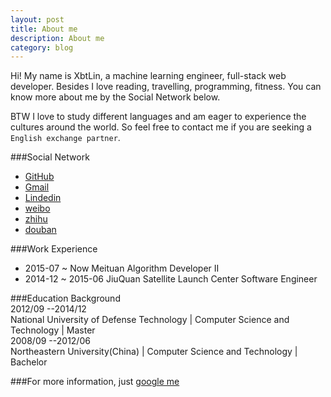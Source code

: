 ```yaml
---
layout: post
title: About me
description: About me
category: blog
---
```


Hi! My name is XbtLin, a machine learning engineer, full-stack web developer. Besides I love reading, travelling, programming, fitness. You can know more about me by the Social Network below.      
  
BTW I love to study different languages and am eager to experience the cultures around the world. So feel free to contact me if you are seeking a `English exchange partner`.

###Social Network    
- [GitHub](https://github.com/xbtlin)
- [Gmail](https://xbtlin@gmail.com)
- [Lindedin](http://www.linkedin.com/profile/preview?locale=zh_CN&trk=prof-0-sb-preview-primary-button)
- [weibo](http://weibo.com/linxuan521 )
- [zhihu](https://www.zhihu.com/people/linxuan02)
- [douban](https://www.douban.com/people/flyfishman/)    


###Work Experience   
- 2015-07 ~ Now Meituan Algorithm Developer II
- 2014-12 ~ 2015-06 JiuQuan Satellite Launch Center Software Engineer



###Education Background    
2012/09 --2014/12        
National University of Defense Technology | Computer Science and Technology | Master     2008/09 --2012/06    Northeastern University(China) | Computer Science and Technology | Bachelor    

###For more information, just [google me](https://www.google.com.hk/search?q=xbtlin)